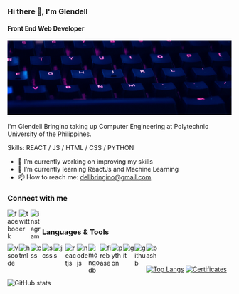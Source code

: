 ### Hi there 👋, I'm Glendell
#### Front End Web Developer
![Front End Web Developer](https://github.com/glendell03/glendell03/blob/main/githubbanner.png)

I'm Glendell Bringino taking up Computer Engineering at Polytechnic University of the Philippines.

Skills: REACT / JS / HTML / CSS / PYTHON

- 🔭 I’m currently working on improving my skills 
- 🌱 I’m currently learning ReactJs and Machine Learning 
- 📫 How to reach me: dellbringino@gmail.com

### Connect with me
[<img align="left" width="26px" alt="facebook" src="https://www.flaticon.com/svg/static/icons/svg/733/733547.svg" />][facebook]
[<img align="left" width="26px" alt="twitter" src="https://www.flaticon.com/svg/static/icons/svg/733/733579.svg" />][twitter]
[<img align="left" width="26px" alt="instagram" src="https://www.flaticon.com/svg/static/icons/svg/733/733558.svg" />][instagram]

<br/>

### Languages & Tools
<img align="left" width="26px" alt="vscode" src="https://img.icons8.com/fluent/2x/visual-studio-code-2019.png" />
<img align="left" width="26px" alt="html" src="https://img.icons8.com/color/2x/html-5.png" />
<img align="left" width="26px" alt="css" src="https://img.icons8.com/color/2x/css3.png" />
<img align="left" width="26px" alt="scss" src="https://www.flaticon.com/svg/static/icons/svg/919/919831.svg" />
<img align="left" width="26px" alt="js" src="https://img.icons8.com/color/2x/javascript.png" />
<img align="left" width="26px" alt="reactjs" src="https://img.icons8.com/color/2x/react-native.png" />
<img align="left" width="26px" alt="nodejs" src="https://img.icons8.com/color/2x/nodejs.png" />
<img align="left" width="26px" alt="mongodb" src="https://img.icons8.com/color/2x/mongodb.png" />
<img align="left" width="26px" alt="firebase" src="https://img.icons8.com/color/2x/firebase.png" />
<img align="left" width="26px" alt="python" src="https://img.icons8.com/color/2x/python.png" />
<img align="left" width="26px" alt="git" src="https://img.icons8.com/color/2x/git.png" />
<img align="left" width="26px" alt="github" src="https://img.icons8.com/fluent/2x/github.png" />
<img align="left" width="26px" alt="bash" src="https://img.icons8.com/fluent/2x/console.png" />

<br/>
<br/>

[![Top Langs](https://github-readme-stats.vercel.app/api/top-langs/?username=glendell03&layout=compact)](https://github.com/glendell03)
[![Certificates](https://github-readme-stats.vercel.app/api/pin/?username=glendell03&repo=Certificates)](https://github.com/glendell03/Certificates)

![GitHub stats](https://github-readme-stats.vercel.app/api?username=glendell03&show_icons=true&count_private=true&title_color=e3fdfd&icon_color=c6fce5&text_color=fafafa&bg_color=15b7b9)  

[facebook]: https://www.facebook.com/glendell03/
[twitter]: https://twitter.com/glendell_
[instagram]: https://www.instagram.com/glendell03/?hl=en
